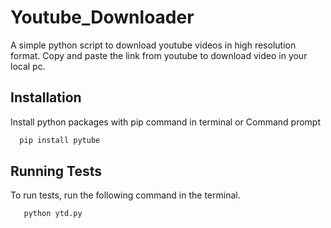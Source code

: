 # Youtube_Downloader
A simple python script to download youtube videos in high resolution format. Copy and paste the link from youtube to download video in your local pc.

## Installation
Install python packages with pip command in terminal or Command prompt

```bash
  pip install pytube
```

## Running Tests

To run tests, run the following command in the terminal.

```bash
   python ytd.py
```
